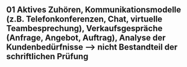 ## 01 Aktives Zuhören, Kommunikationsmodelle (z.B. Telefonkonferenzen, Chat, virtuelle Teambesprechung), Verkaufsgespräche (Anfrage, Angebot, Auftrag), Analyse der Kundenbedürfnisse --> nicht Bestandteil der schriftlichen Prüfung